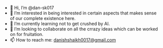 - 👋 Hi, I’m @dan-sk017
- 👀 I’m interested in being interested in certain aspects that makes sense of our complete existence here.
- 🌱 I’m currently learning not to get crushed by AI.
- 💞️ I’m looking to collaborate on all the crrazy ideas which can be worked on for fruitation.
- 📫 How to reach me: danishshaikh0017@gmail.com

<!---
dan-sk017/dan-sk017 is a ✨ special ✨ repository because its `README.md` (this file) appears on your GitHub profile.
You can click the Preview link to take a look at your changes.
--->
